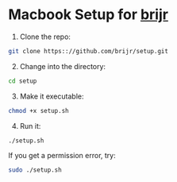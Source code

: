 # Macbook Setup for [brijr](https://brijr.dev)

1. Clone the repo:

```bash
git clone https:://github.com/brijr/setup.git
```

2. Change into the directory:

```bash
cd setup
```

3. Make it executable:

```bash
chmod +x setup.sh
```

4. Run it:

```bash
./setup.sh
```

If you get a permission error, try:

```bash
sudo ./setup.sh
```
